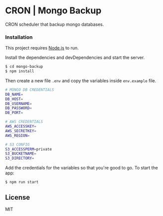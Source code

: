 # CRON | Mongo Backup

CRON scheduler that backup mongo databases.

### Installation

This project requires [Node.js](https://nodejs.org/) to run.

Install the dependencies and devDependencies and start the server.
```sh
$ cd mongo-backup
$ npm install
```

Then create a new file ```.env``` and copy the variables inside ```env.example``` file.
```sh
# MONGO DB CREDENTIALS
DB_NAME=
DB_HOST=
DB_USERNAME=
DB_PASSWORD=
DB_PORT=

# AWS CREDENTIALS
AWS_ACCESSKEY=
AWS_SECRETKEY=
AWS_REGION=

# S3 CONFIG
S3_ACCESSPERM=private
S3_BUCKETNAME=
S3_DIRECTORY=
```

Add the credentials for the variables so that you're good to go.
To start the app:
```
$ npm run start
```
License
----

MIT